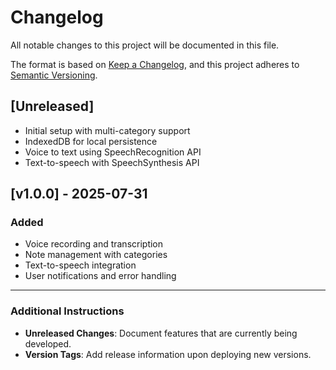 # Changelog

All notable changes to this project will be documented in this file.

The format is based on [Keep a Changelog](https://keepachangelog.com/en/1.0.0/),
and this project adheres to [Semantic Versioning](https://semver.org/spec/v2.0.0.html).

## [Unreleased]
- Initial setup with multi-category support
- IndexedDB for local persistence
- Voice to text using SpeechRecognition API
- Text-to-speech with SpeechSynthesis API

## [v1.0.0] - 2025-07-31
### Added
- Voice recording and transcription
- Note management with categories
- Text-to-speech integration
- User notifications and error handling

---

### Additional Instructions
- **Unreleased Changes**: Document features that are currently being developed.
- **Version Tags**: Add release information upon deploying new versions.

